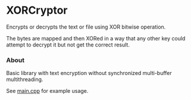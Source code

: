 # XORCryptor

Encrypts or decrypts the text or file using XOR bitwise operation.

The bytes are mapped and then XORed in a way that any other key
could attempt to decrypt it but not get the correct result.

### About

Basic library with text encryption without synchronized multi-buffer multithreading.

See [main.cpp](main.cpp) for example usage.
